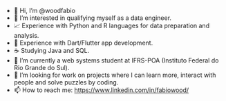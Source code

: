 - 👋 Hi, I’m @woodfabio
- 👀 I’m interested in qualifying myself as a data engineer.
- 📈 Experience with Python and R languages for data preparation and analysis.
- 📱 Experience with Dart/Flutter app development.
- ☕️ Studying Java and SQL.
- 🌱 I’m currently a web systems student at IFRS-POA (Instituto Federal do Rio Grande do Sul).
- 💞️ I’m looking for work on projects where I can learn more, interact with people and solve puzzles by coding.
- 📫 How to reach me: https://www.linkedin.com/in/fabiowood/

<!---
woodfabio/woodfabio is a ✨ special ✨ repository because its `README.md` (this file) appears on your GitHub profile.
You can click the Preview link to take a look at your changes.
--->
